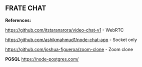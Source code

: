 ## FRATE CHAT


**References:**

https://github.com/itstaranarora/video-chat-v1 - WebRTC

https://github.com/ashikmahmud1/node-chat-app - Socket only

https://github.com/joshua-figueroa/zoom-clone - Zoom clone

**PGSQL**
https://node-postgres.com/